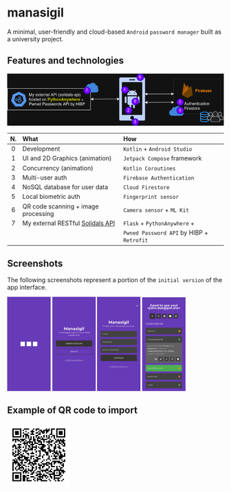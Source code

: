 # manasigil
A minimal, user-friendly and cloud-based `Android` `password manager` built as a university project.

## Features and technologies
![Manasigil app diagram](./app/src/readme/manasigil.drawio.png)

| N. | What | How |
| :---: | :-------- | :-------- |
| 0 | Development | `Kotlin` + `Android Studio` |
| 1 | UI and 2D Graphics (animation) | `Jetpack Compose` framework |
| 2 | Concurrency (animation) | `Kotlin Coroutines` |
| 3 | Multi-user auth | `Firebase Authentication` |
| 4 | NoSQL database for user data | `Cloud Firestore` |
| 5 | Local biometric auth | `Fingerprint sensor` |
| 6 | QR code scanning + image processing | `Camera sensor` + `ML Kit` |
| 7 | My external RESTful [Solidals API](https://github.com/brynrefill/solidals-api) | `Flask` + `PythonAnywhere` + |
|   |  | `Pwned Password API` by HIBP + `Retrofit` |

## Screenshots
The following screenshots represent a portion of the `initial version` of the app interface.
<div>
  <img src="./app/src/readme/screenshots/0-loading-animation.png" alt="Loading animation screenshot" width="20%"/>
  <img src="./app/src/readme/screenshots/1-homepage.png" alt="Homepage screenshot" width="20%"/>
  <img src="./app/src/readme/screenshots/2-createaccount-page.png" alt="Create account page screenshot" width="20%"/>
  <img src="./app/src/readme/screenshots/4-welcome-page.png" alt="Welcome page screenshot" width="20%"/>
</div>

## Example of QR code to import
![Example of QR code to import](./app/src/readme/qrcode-example.png)
